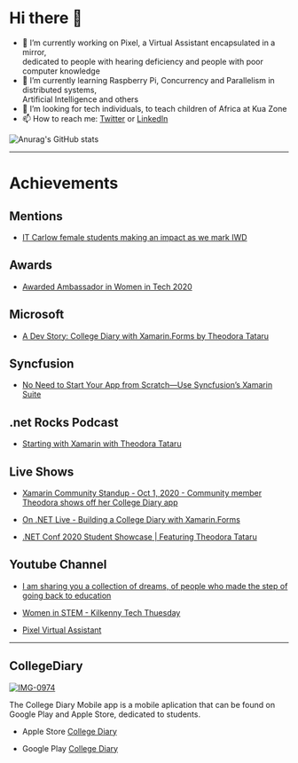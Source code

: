 # Hi there 👋

- 🔭 I’m currently working on Pixel, a Virtual Assistant encapsulated in a mirror, <br >dedicated to people with hearing deficiency and people with poor computer knowledge 
- 🌱 I’m currently learning Raspberry Pi, Concurrency and Parallelism in distributed systems, <br>Artificial Intelligence and others
- 🤔 I’m looking for tech individuals, to teach children of Africa at Kua Zone
- 📫 How to reach me: <a href="https://twitter.com/theodora_tataru">Twitter</a> or <a href="https://www.linkedin.com/in/theodoratataru/">LinkedIn</a>

![Anurag's GitHub stats](https://github-readme-stats.vercel.app/api?username=DoraTheodora&show_icons=true&theme=radical)

_________________________________________________________________________
# Achievements 

## <b>Mentions</b>
  - <p> <a href="https://www.itcarlow.ie/news.htm/view/id/7075">IT Carlow female students making an impact as we mark IWD</a></p>
## <b>Awards</b>
  - <p> <a href="https://www.linkedin.com/feed/update/urn:li:activity:6685879965294112768/">Awarded Ambassador in Women in Tech 2020</a></p>
## <b>Microsoft</b>
  - <p> <a href="https://devblogs.microsoft.com/xamarin/college-diary-xamarin-theodora-tataru/">A Dev Story: College Diary with Xamarin.Forms by Theodora Tataru</a></p>
## <b>Syncfusion</b>
  - <p> <a href="https://www.syncfusion.com/company/case-studies/education-non_profit/no-need-to-start-your-app-from-scratchuse-syncfusions-xamarin-suite">No Need to Start Your App from Scratch—Use Syncfusion’s Xamarin Suite</a></p>
## <b>.net Rocks Podcast </b>
  - <p> <a href="https://www.dotnetrocks.com/?show=1704">Starting with Xamarin with Theodora Tataru</a></p>
## <b>Live Shows </b>
  - <p> <a href="https://www.youtube.com/watch?v=Ht99b8Bmrhc">Xamarin Community Standup - Oct 1, 2020 - Community member Theodora shows off her College Diary app</a></p>
  - <p> <a href="https://www.youtube.com/watch?v=-JEY1KVqKtU&t=9s">On .NET Live - Building a College Diary with Xamarin.Forms</a></p>
  - <p> <a href="https://www.youtube.com/watch?v=RuIANKINwgk">.NET Conf 2020 Student Showcase | Featuring Theodora Tataru</a></p>
## <b>Youtube Channel</b>
  - <p> <a href="https://www.youtube.com/channel/UCHDGn3mQ4SCGXWl3WVhS5nQ">I am sharing you a collection of dreams, of people who made the step of going back to education</a></p>
  - <p> <a href="https://www.youtube.com/watch?v=eKd7DH51Fvs&t=27s">Women in STEM - Kilkenny Tech Thuesday</a></p>
  - <p> <a href="https://www.youtube.com/watch?v=9tTbjzHnAPw&t=67s">Pixel Virtual Assistant</a></p>
_________________________________________________________________________
## CollegeDiary
<a href="https://ibb.co/tsz2rkb"><img src="https://i.ibb.co/mq0yW1H/IMG-0974.jpg" alt="IMG-0974" border="0"></a>

The College Diary Mobile app is a mobile aplication that can be found on Google Play and Apple Store, dedicated to students. 

- <p>Apple Store <a href="https://apps.apple.com/tt/app/college-diary/id1528772909?ign-mpt=uo%3D2">College Diary</a></p>
- <p>Google Play <a href="https://play.google.com/store/apps/details?id=com.companyname.cd&gl=IE">College Diary</a></p>


